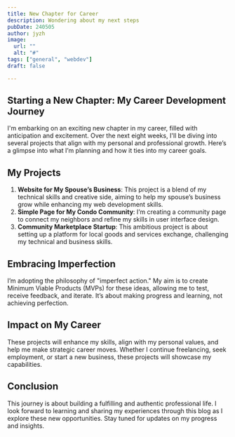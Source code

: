 ```yaml
---
title: New Chapter for Career
description: Wondering about my next steps
pubDate: 240505 
author: jyzh 
image:
  url: ""
  alt: "#"
tags: ["general", "webdev"]
draft: false

---
```


## Starting a New Chapter: My Career Development Journey

I'm embarking on an exciting new chapter in my career, filled with anticipation and excitement. Over the next eight weeks, I'll be diving into several projects that align with my personal and professional growth. Here’s a glimpse into what I’m planning and how it ties into my career goals.

## My Projects

1. **Website for My Spouse’s Business**: This project is a blend of my technical skills and creative side, aiming to help my spouse’s business grow while enhancing my web development skills.
2. **Simple Page for My Condo Community**: I’m creating a community page to connect my neighbors and refine my skills in user interface design.
3. **Community Marketplace Startup**: This ambitious project is about setting up a platform for local goods and services exchange, challenging my technical and business skills.

## Embracing Imperfection

I’m adopting the philosophy of "imperfect action." My aim is to create Minimum Viable Products (MVPs) for these ideas, allowing me to test, receive feedback, and iterate. It’s about making progress and learning, not achieving perfection.

## Impact on My Career

These projects will enhance my skills, align with my personal values, and help me make strategic career moves. Whether I continue freelancing, seek employment, or start a new business, these projects will showcase my capabilities.

## Conclusion

This journey is about building a fulfilling and authentic professional life. I look forward to learning and sharing my experiences through this blog as I explore these new opportunities. Stay tuned for updates on my progress and insights.